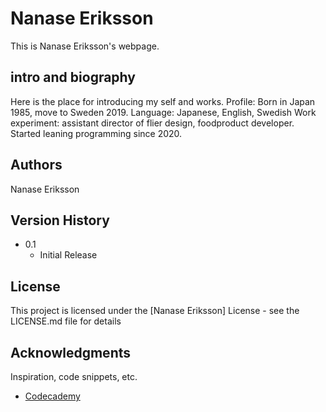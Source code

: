 # Nanase Eriksson

This is Nanase Eriksson's webpage. 

## intro and biography

Here is the place for introducing my self and works. 
Profile: Born in Japan 1985, move to Sweden 2019. 
Language: Japanese, English, Swedish
Work experiment: assistant director of flier design, foodproduct developer.
Started leaning programming since 2020.

## Authors

Nanase Eriksson

## Version History

* 0.1
    * Initial Release

## License

This project is licensed under the [Nanase Eriksson] License - see the LICENSE.md file for details

## Acknowledgments

Inspiration, code snippets, etc.
* [Codecademy](https://www.codecademy.com)
